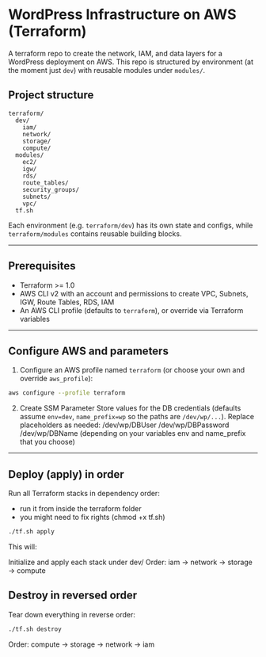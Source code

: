 # WordPress Infrastructure on AWS (Terraform)

A terraform repo to create the network, IAM, and data layers for a WordPress deployment on AWS. This repo is structured by environment (at the moment just `dev`) with reusable modules under `modules/`.


## Project structure

```
terraform/
  dev/
    iam/
    network/
    storage/
    compute/
  modules/
    ec2/
    igw/
    rds/
    route_tables/
    security_groups/
    subnets/
    vpc/
  tf.sh
```

Each environment (e.g. `terraform/dev`) has its own state and configs, while `terraform/modules` contains reusable building blocks.

---

## Prerequisites
- Terraform >= 1.0
- AWS CLI v2 with an account and permissions to create VPC, Subnets, IGW, Route Tables, RDS, IAM
- An AWS CLI profile (defaults to `terraform`), or override via Terraform variables

---

## Configure AWS and parameters

1) Configure an AWS profile named `terraform` (or choose your own and override `aws_profile`):

```bash
aws configure --profile terraform
```

2) Create SSM Parameter Store values for the DB credentials (defaults assume `env=dev`, `name_prefix=wp` so the paths are `/dev/wp/...`). Replace placeholders as needed:
/dev/wp/DBUser
/dev/wp/DBPassword
/dev/wp/DBName
(depending on your variables env and name_prefix that you choose)

---

## Deploy (apply) in order
Run all Terraform stacks in dependency order:
- run it from inside the terraform folder
- you might need to fix rights (chmod +x tf.sh)

```bash
./tf.sh apply
```

This will:

Initialize and apply each stack under dev/
Order: iam → network → storage → compute

## Destroy in reversed order
Tear down everything in reverse order:

```bash
./tf.sh destroy
````

Order: compute → storage → network → iam


